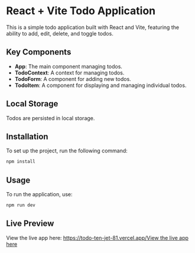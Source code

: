 # React + Vite Todo Application

This is a simple todo application built with React and Vite, featuring the ability to add, edit, delete, and toggle todos.

## Key Components

- **App**: The main component managing todos.
- **TodoContext**: A context for managing todos.
- **TodoForm**: A component for adding new todos.
- **TodoItem**: A component for displaying and managing individual todos.

## Local Storage

Todos are persisted in local storage.

## Installation

To set up the project, run the following command:

```bash
npm install
```

## Usage

To run the application, use:

```bash
npm run dev
```

## Live Preview

View the live app here: https://todo-ten-jet-81.vercel.app/<a href="https://todo-ten-jet-81.vercel.app/">View the live app here</a>